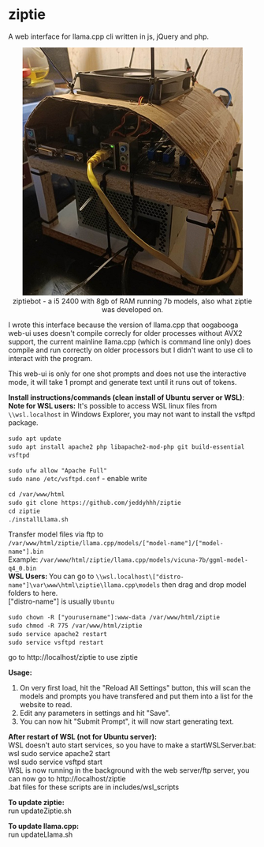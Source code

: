 # ziptie
A web interface for llama.cpp cli written in js, jQuery and php.

<p align="center">
  <img src="https://github.com/jeddyhhh/ziptie/blob/main/includes/images/ziptie.jpg">
  <br>
  ziptiebot - a i5 2400 with 8gb of RAM running 7b models, also what ziptie was developed on.
</p>

I wrote this interface because the version of llama.cpp that oogabooga web-ui uses doesn't compile correcly for older processes without AVX2 support, the current mainline llama.cpp (which is command line only) does compile and run correctly on older processors but I didn't want to use cli to interact with the program.

This web-ui is only for one shot prompts and does not use the interactive mode, it will take 1 prompt and generate text until it runs out of tokens.

<b>Install instructions/commands (clean install of Ubuntu server or WSL)</b>:<br>
<b>Note for WSL users:</b> It's possible to access WSL linux files from `\\wsl.localhost` in Windows Explorer, you may not want to install the vsftpd package.<br>

`sudo apt update`<br>
`sudo apt install apache2 php libapache2-mod-php git build-essential vsftpd`<br>

`sudo ufw allow "Apache Full"`<br>
`sudo nano /etc/vsftpd.conf` - enable write<br>

`cd /var/www/html`<br>
`sudo git clone https://github.com/jeddyhhh/ziptie`<br>
`cd ziptie`<br>
`./installLlama.sh`<br>

Transfer model files via ftp to `/var/www/html/ziptie/llama.cpp/models/["model-name"]/["model-name"].bin`<br>
Example: `/var/www/html/ziptie/llama.cpp/models/vicuna-7b/ggml-model-q4_0.bin`<br>
<b>WSL Users: </b>You can go to `\\wsl.localhost\["distro-name"]\var\www\html\ziptie\llama.cpp\models` then drag and drop model folders to here.<br>
["distro-name"] is usually `Ubuntu`<br>

`sudo chown -R ["yourusername"]:www-data /var/www/html/ziptie`<br>
`sudo chmod -R 775 /var/www/html/ziptie`<br>
`sudo service apache2 restart`<br>
`sudo service vsftpd restart`<br>

go to http://localhost/ziptie to use ziptie<br>

<b>Usage:</b><br>
1. On very first load, hit the "Reload All Settings" button, this will scan the models and prompts you have transfered and put them into a list for the website to read.<br>
2. Edit any parameters in settings and hit "Save".<br>
3. You can now hit "Submit Prompt", it will now start generating text.<br>

<b>After restart of WSL (not for Ubuntu server):</b><br>
WSL doesn't auto start services, so you have to make a startWSLServer.bat:<br>
wsl sudo service apache2 start<br>
wsl sudo service vsftpd start<br>
WSL is now running in the background with the web server/ftp server, you can now go to http://localhost/ziptie<br>
.bat files for these scripts are in includes/wsl_scripts<br>

<b>To update ziptie:</b><br>
run updateZiptie.sh

<b>To update llama.cpp:</b><br>
run updateLlama.sh




